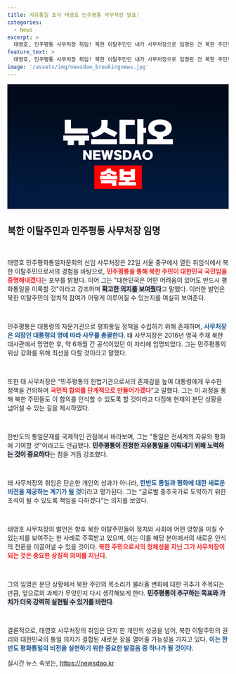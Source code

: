 ```yaml
---
title: 자유통일 초석 태영호 민주평통 사무처장 발표!
categories:
  - News
excerpt: >
  태영호, 민주평통 사무처장 취임! 북한 이탈주민인 내가 사무처장으로 임명된 건 북한 주민도 대한민국 국민이라는 증거라며 평화통일 의지를 재천명했다. 그의 말이 가져올 변화는?
feature_text: >
  태영호, 민주평통 사무처장 취임! 북한 이탈주민인 내가 사무처장으로 임명된 건 북한 주민도 대한민국 국민이라는 증거라며 평화통일 의지를 재천명했다. 그의 말이 가져올 변화는?
image: '/assets/img/newsdao_breakingnews.jpg'
---
```


<p><img src="/assets/img/newsdao_breakingnews.jpg" alt="bookingtag 속보" /></p>

<h2 data-ke-size="size26">북한 이탈주민과 민주평통 사무처장 임명</h2>

<p data-ke-size="size16">&nbsp;</p>

<p>태영호 민주평화통일자문회의 신임 사무처장은 22일 서울 중구에서 열린 취임식에서 북한 이탈주민으로서의 경험을 바탕으로, <b><span style="color: #ee2323;">민주평통을 통해 북한 주민이 대한민국 국민임을 증명해내겠다</span></b>는 포부를 밝혔다. 이어 그는 "대한민국은 어떤 어려움이 있어도 반드시 평화통일을 이룩할 것"이라고 강조하며 <b><span style="background-color: #21538527;">확고한 의지를 보여줬다</span></b>고 말했다. 이러한 발언은 북한 이탈주민의 정치적 참여가 어떻게 이루어질 수 있는지를 여실히 보여준다. </p>

<p data-ke-size="size16">&nbsp;</p>

<p>민주평통은 대통령의 자문기관으로 평화통일 정책을 수립하기 위해 존재하며, <b><span style="color: #1a5490;">사무처장은 의장인 대통령의 명에 따라 사무를 총괄한다</span></b>. 태 사무처장은 2016년 영국 주재 북한 대사관에서 망명한 후, 약 6개월 간 공석이었던 이 자리에 임명되었다. 그는 민주평통의 위상 강화를 위해 최선을 다할 것이라고 말했다. </p>

<p data-ke-size="size16">&nbsp;</p>

<p>또한 태 사무처장은 “민주평통의 헌법기관으로서의 존재감을 높여 대통령에게 우수한 정책을 건의하며 <b><span style="color: #ee2323;">국민적 합의를 단계적으로 만들어가겠다</span></b>”고 말했다. 그는 이 과정을 통해 북한 주민들도 이 합의를 인식할 수 있도록 할 것이라고 다짐해 현재의 분단 상황을 넘어설 수 있는 길을 제시하였다. </p>

<p data-ke-size="size16">&nbsp;</p>

<p>한반도의 통일문제를 국제적인 관점에서 바라보며, 그는 "통일은 전세계의 자유와 평화에 기여할 것"이라고도 언급했다. <b><span style="background-color: #21538527;">민주평통이 진정한 자유통일을 이뤄내기 위해 노력하는 것이 중요하다</span></b>는 점을 거듭 강조했다. </p>

<p data-ke-size="size16">&nbsp;</p>

<p>태 사무처장의 취임은 단순한 개인의 성과가 아니라, <b><span style="color: #1a5490;">한반도 통일과 평화에 대한 새로운 비전을 제공하는 계기가 될 것</span></b>이라고 평가된다. 그는 “글로벌 중추국가로 도약하기 위한 초석이 될 수 있도록 책임을 다하겠다”는 의지를 보였다. </p>

<p data-ke-size="size16">&nbsp;</p>

<p>태영호 사무처장의 발언은 향후 북한 이탈주민들이 정치와 사회에 어떤 영향을 미칠 수 있는지를 보여주는 한 사례로 주목받고 있으며, 이는 이를 해당 분야에서의 새로운 인식의 전환을 이끌어낼 수 있을 것이다. <b><span style="color: #ee2323;">북한 주민으로서의 정체성을 지닌 그가 사무처장이 되는 것은 중요한 상징적 의미를 지닌다</span></b>. </p>

<p data-ke-size="size16">&nbsp;</p>

<p>그의 임명은 분단 상황에서 북한 주민의 목소리가 불러올 변화에 대한 귀추가 주목되는 만큼, 앞으로의 과제가 무엇인지 다시 생각해보게 한다. <b><span style="background-color: #21538527;">민주평통이 추구하는 목표와 가치가 더욱 강력히 실현될 수 있기를 바란다</span></b>. </p>

<p data-ke-size="size16">&nbsp;</p>

<p>결론적으로, 태영호 사무처장의 취임은 단지 한 개인의 성공을 넘어, 북한 이탈주민의 권리와 대한민국의 통일 의지가 결합된 새로운 장을 열어줄 가능성을 가지고 있다. <b><span style="color: #1a5490;">이는 한반도 평화통일의 비전을 실현하기 위한 중요한 발걸음 중 하나가 될 것이다</span></b>. </p>
실시간 뉴스 속보는, <a href="https://newsdao.kr" rel="dofollow">https://newsdao.kr</a>


